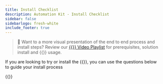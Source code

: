 ```yaml
---
title: Install Checklist
description: Automation Kit - Install Checklist
sidebar: false
sidebarlogo: fresh-white
include_footer: true
---
```


> 🎥 Want to a more visual presentation of the end to end process and install steps? Review our <a href='https://www.youtube.com/playlist?list=PLi9EhCY4z99VlRg4j7D1Or6XfXbUcEWZy' target='_blank'>{{<product-name>}} Video Playlist</a> for prerequisites, solution install and {{<product-name>}} usage.

If you are looking to try or install the {{<product-name>}}, you can use the questions below to guide your install process

{{<questions name="/get-started/install-checklist.json" completed="Thank you for completing install checklist" showNavigationButtons=false >}}
